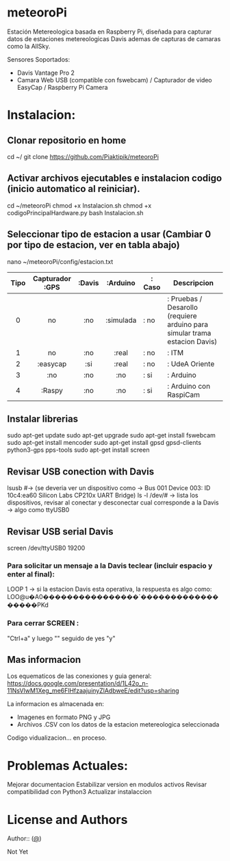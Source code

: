 # meteoroPi
Estación Metereologica basada en Raspberry Pi, diseñada para capturar datos de estaciones metereologicas Davis ademas de capturas de camaras como la AllSky.

Sensores Soportados:
- Davis Vantage Pro 2
- Camara Web USB (compatible con fswebcam) / Capturador de video EasyCap / Raspberry Pi Camera

# Instalacion:

## Clonar repositorio en home
cd ~/
git clone https://github.com/Piaktipik/meteoroPi

## Activar archivos ejecutables e instalacion codigo (inicio automatico al reiniciar).
cd ~/meteoroPi
chmod +x Instalacion.sh
chmod +x codigoPrincipalHardware.py 
bash Instalacion.sh

## Seleccionar tipo de estacion a usar (Cambiar 0 por tipo de estacion, ver en tabla abajo)

nano ~/meteoroPi/config/estacion.txt

|         Tipo         | Capturador :GPS | :Davis |  :Arduino | : Caso | Descripcion       |
|:--------------------:|:---------------:|:------:|:---------:|--------|----------------------------------------------------------------------------|
|           0          |        no       |   :no  | :simulada | : no   | : Pruebas / Desarollo (requiere arduino para simular trama estacion Davis) |
|           1          |        no       |   :no  |   :real   | : no   | : ITM                                                                      |
|           2          |     :easycap    |   :si  |   :real   | : no   | : UdeA Oriente                                                             |
|           3          |       :no       |   :no  |    :no    | : si   | : Arduino                                                                  |
|           4          |      :Raspy     |   :no  |    :no    | : si   | : Arduino con RaspiCam                                                     |

## Instalar librerias

sudo apt-get update
sudo apt-get upgrade
sudo apt-get install fswebcam
sudo apt-get install mencoder
sudo apt-get install gpsd gpsd-clients python3-gps pps-tools
sudo apt-get install screen

## Revisar USB conection with Davis

lsusb #-> (se deveria ver un dispositivo como -> Bus 001 Device 003: ID 10c4:ea60 Silicon Labs CP210x UART Bridge)
ls -l /dev/# -> lista los dispositivos, revisar al conectar y desconectar cual corresponde a la Davis -> algo como ttyUSB0

## Revisar USB serial Davis

screen /dev/ttyUSB0 19200

### Para solicitar un mensaje a la Davis teclear (incluir espacio y enter al final):
LOOP 1 -> si la estacion Davis esta operativa, la respuesta es algo como: LOO@u�A0����������������`������������������PKd

### Para cerrar SCREEN :
"Ctrl+a" y luego "\" seguido de yes "y"


## Mas informacion

Los equematicos de las conexiones y guia general:
https://docs.google.com/presentation/d/1L42o_n-11NsVIwM1Xeg_me6FlHfzaajuinyZlAdbweE/edit?usp=sharing

La informacion es almacenada en:
- Imagenes en formato PNG y JPG
- Archivos .CSV con los datos de la estacion metereologica seleccionada

Codigo vidualizacion... en proceso.

# Problemas Actuales:
Mejorar documentacion
Estabilizar version en modulos activos
Revisar compatibilidad con Python3
Actualizar instalaccion


# License and Authors

Author::  ([@](https://))

Not Yet

